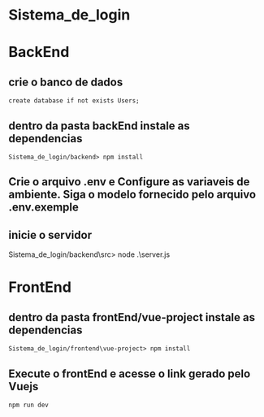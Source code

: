 # Sistema_de_login

<h1>BackEnd</h1>
<h2>crie o banco de dados</h2>
    
    create database if not exists Users;

<h2>dentro da pasta backEnd instale as dependencias</h2>

    Sistema_de_login/backend> npm install
    
<h2>Crie o arquivo .env e Configure as variaveis de ambiente. Siga o modelo fornecido pelo arquivo .env.exemple</h2>
    
<h2>inicie o servidor</h2>

  Sistema_de_login/backend\src> node .\server.js

<h1>FrontEnd</h1>
<h2>dentro da pasta frontEnd/vue-project instale as dependencias</h2>

    Sistema_de_login/frontend\vue-project> npm install

<h2>Execute o frontEnd e acesse o link gerado pelo Vuejs</h2>

    npm run dev
